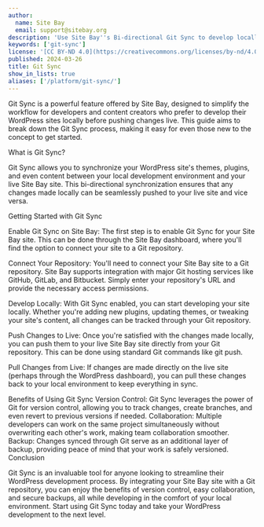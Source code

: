 ```yaml
---
author:
  name: Site Bay
  email: support@sitebay.org
description: 'Use Site Bay''s Bi-directional Git Sync to develop locally.'
keywords: ['git-sync']
license: '[CC BY-ND 4.0](https://creativecommons.org/licenses/by-nd/4.0)'
published: 2024-03-26
title: Git Sync
show_in_lists: true
aliases: ['/platform/git-sync/']
---
```


Git Sync is a powerful feature offered by Site Bay, designed to simplify the workflow for developers and content creators who prefer to develop their WordPress sites locally before pushing changes live. This guide aims to break down the Git Sync process, making it easy for even those new to the concept to get started.

What is Git Sync?

Git Sync allows you to synchronize your WordPress site's themes, plugins, and even content between your local development environment and your live Site Bay site. This bi-directional synchronization ensures that any changes made locally can be seamlessly pushed to your live site and vice versa.

Getting Started with Git Sync

Enable Git Sync on Site Bay: The first step is to enable Git Sync for your Site Bay site. This can be done through the Site Bay dashboard, where you'll find the option to connect your site to a Git repository.

Connect Your Repository: You'll need to connect your Site Bay site to a Git repository. Site Bay supports integration with major Git hosting services like GitHub, GitLab, and Bitbucket. Simply enter your repository's URL and provide the necessary access permissions.

Develop Locally: With Git Sync enabled, you can start developing your site locally. Whether you're adding new plugins, updating themes, or tweaking your site's content, all changes can be tracked through your Git repository.

Push Changes to Live: Once you're satisfied with the changes made locally, you can push them to your live Site Bay site directly from your Git repository. This can be done using standard Git commands like git push.

Pull Changes from Live: If changes are made directly on the live site (perhaps through the WordPress dashboard), you can pull these changes back to your local environment to keep everything in sync.

Benefits of Using Git Sync
Version Control: Git Sync leverages the power of Git for version control, allowing you to track changes, create branches, and even revert to previous versions if needed.
Collaboration: Multiple developers can work on the same project simultaneously without overwriting each other's work, making team collaboration smoother.
Backup: Changes synced through Git serve as an additional layer of backup, providing peace of mind that your work is safely versioned.
Conclusion

Git Sync is an invaluable tool for anyone looking to streamline their WordPress development process. By integrating your Site Bay site with a Git repository, you can enjoy the benefits of version control, easy collaboration, and secure backups, all while developing in the comfort of your local environment. Start using Git Sync today and take your WordPress development to the next level.